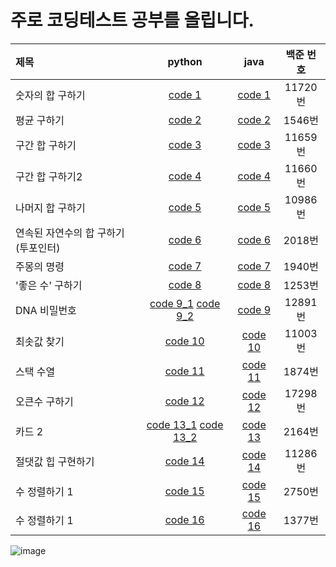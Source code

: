 # 주로 코딩테스트 공부를 올립니다.



| 제목 | python | java | 백준 번호
| :----------- | :------------: | :------------: |:------------: |
| 숫자의 합 구하기  |  [code 1](https://github.com/odri19995/MyCodingStudy/blob/main/python/Code1.py)   |   [code 1](https://github.com/odri19995/MyCodingStudy/blob/main/java/Code1.java) |               11720번                         |
| 평균 구하기    |    [code 2](https://github.com/odri19995/MyCodingStudy/blob/main/python/Code2.py)  |      [code 2](https://github.com/odri19995/MyCodingStudy/blob/main/java/Code2.java) |              1546번                         |
| 구간 합 구하기    |    [code 3](https://github.com/odri19995/MyCodingStudy/blob/main/python/Code3.py)  |      [code 3](https://github.com/odri19995/MyCodingStudy/blob/main/java/Code3.java) |              11659번                        |
| 구간 합 구하기2    |    [code 4](https://github.com/odri19995/MyCodingStudy/blob/main/python/Code4.py)  |      [code 4](https://github.com/odri19995/MyCodingStudy/blob/main/java/Code4.java) |               11660번                         |
| 나머지 합 구하기   |    [code 5](https://github.com/odri19995/MyCodingStudy/blob/main/python/Code5.py)  |      [code 5](https://github.com/odri19995/MyCodingStudy/blob/main/java/Code5.java) |              10986번                          |
| 연속된 자연수의 합 구하기 (투포인터)   |    [code 6](https://github.com/odri19995/MyCodingStudy/blob/main/python/Code6.py)  |      [code 6](https://github.com/odri19995/MyCodingStudy/blob/main/java/Code6.java) |               2018번                         |
| 주몽의 명령   |    [code 7](https://github.com/odri19995/MyCodingStudy/blob/main/python/Code7.py)  |      [code 7](https://github.com/odri19995/MyCodingStudy/blob/main/java/Code7.java) |               1940번                         |
| '좋은 수' 구하기  |    [code 8](https://github.com/odri19995/MyCodingStudy/blob/main/python/Code8.py)  |      [code 8](https://github.com/odri19995/MyCodingStudy/blob/main/java/Code8.java) |               1253번                         |
| DNA 비밀번호  |    [code 9_1](https://github.com/odri19995/MyCodingStudy/blob/main/python/Code9_1.py) [code 9_2](https://github.com/odri19995/MyCodingStudy/blob/main/python/Code9_2.py) |      [code 9](https://github.com/odri19995/MyCodingStudy/blob/main/java/Code9.java) |               12891번                         |
| 최솟값 찾기  |    [code 10](https://github.com/odri19995/MyCodingStudy/blob/main/python/Code10.py)  |      [code 10](https://github.com/odri19995/MyCodingStudy/blob/main/java/Code10.java) |               11003번                         |
| 스택 수열  |    [code 11](https://github.com/odri19995/MyCodingStudy/blob/main/python/Code11.py)  |      [code 11](https://github.com/odri19995/MyCodingStudy/blob/main/java/Code11.java) |               1874번                         |
| 오큰수 구하기 |    [code 12](https://github.com/odri19995/MyCodingStudy/blob/main/python/Code12.py)  |      [code 12](https://github.com/odri19995/MyCodingStudy/blob/main/java/Code12.java) |               17298번                         |
| 카드 2 |    [code 13_1](https://github.com/odri19995/MyCodingStudy/blob/main/python/Code13_1.py) [code 13_2](https://github.com/odri19995/MyCodingStudy/blob/main/python/Code13_2.py) |      [code 13](https://github.com/odri19995/MyCodingStudy/blob/main/java/Code13.java) |               2164번                         |
| 절댓값 힙 구현하기 |    [code 14](https://github.com/odri19995/MyCodingStudy/blob/main/python/Code14.py)  |      [code 14](https://github.com/odri19995/MyCodingStudy/blob/main/java/Code14.java) |               11286번                         |
| 수 정렬하기 1 |    [code 15](https://github.com/odri19995/MyCodingStudy/blob/main/python/Code15.py)  |      [code 15](https://github.com/odri19995/MyCodingStudy/blob/main/java/Code15.java) |               2750번                         |
| 수 정렬하기 1 |    [code 16](https://github.com/odri19995/MyCodingStudy/blob/main/python/Code16.py)  |      [code 16](https://github.com/odri19995/MyCodingStudy/blob/main/java/Code16.java) |               1377번                         |


![image](https://user-images.githubusercontent.com/103614919/216539186-5c1faf45-c805-43b1-8dde-c0a4e4f11011.png)
